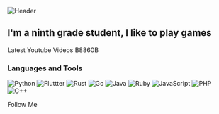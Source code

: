 ![Header](https://github.com/Myrza11/Myrza11/blob/main/asests/python.jpg)

## I'm a ninth grade student, I like to play games

Latest Youtube Videos
B8860B
### Languages and Tools
![Python](https://img.shields.io/badge/-Python-B8860B?style=for-the-badge&logo=python&logoColor=00008B)
![Fluttter](https://img.shields.io/badge/-Flutter-008000?style=for-the-badge&logo=flutter&logoColor=20B2AA)
![Rust](https://img.shields.io/badge/-Rust-008000?style=for-the-badge&logo=rust&logoColor=20B2AA)
![Go](https://img.shields.io/badge/-Go-008000?style=for-the-badge&logo=go&logoColor=20B2AA)
![Java](https://img.shields.io/badge/-Java-008000?style=for-the-badge&logo=java&logoColor=20B2AA)
![Ruby](https://img.shields.io/badge/-Ruby-008000?style=for-the-badge&logo=ruby&logoColor=20B2AA)
![JavaScript](https://img.shields.io/badge/-JavaScript-008000?style=for-the-badge&logo=javascript&logoColor=20B2AA)
![PHP](https://img.shields.io/badge/-PHP-008000?style=for-the-badge&logo=php&logoColor=20B2AA)
![C++](https://img.shields.io/badge/-C++-008000?style=for-the-badge&logo=C%2b%2b&logoColor=20B2AA)



Follow Me